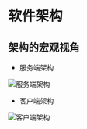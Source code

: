 # 软件架构

## 架构的宏观视角

- 服务端架构

![服务端架构](https://static001.geekbang.org/resource/image/55/37/5553453858eb86bf88a5623255f20037.png)

- 客户端架构

![客户端架构](https://static001.geekbang.org/resource/image/3a/c7/3af7a4830566a5b3e1058f409422b7c7.png)
